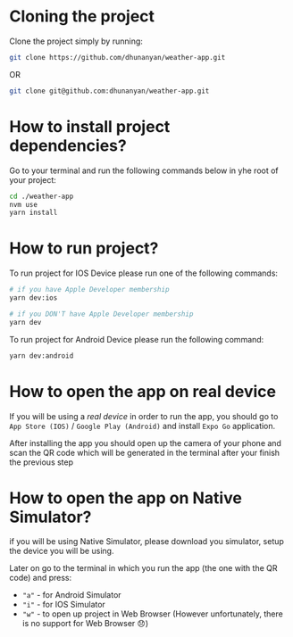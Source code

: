 # Cloning the project

Clone the project simply by running:

```bash
git clone https://github.com/dhunanyan/weather-app.git
```

OR

```bash
git clone git@github.com:dhunanyan/weather-app.git
```

# How to install project dependencies?

Go to your terminal and run the following commands below in yhe root of your project:

```bash
cd ./weather-app
nvm use
yarn install
```

# How to run project?

To run project for IOS Device please run one of the following commands:

```bash
# if you have Apple Developer membership
yarn dev:ios

# if you DON'T have Apple Developer membership
yarn dev
```

To run project for Android Device please run the following command:

```bash
yarn dev:android
```

# How to open the app on real device

If you will be using a _real device_ in order to run the app, you should go to `App Store (IOS)` / `Google Play (Android)` and install `Expo Go` application.

After installing the app you should open up the camera of your phone and scan the QR code which will be generated in the terminal after your finish the previous step

# How to open the app on Native Simulator?

if you will be using Native Simulator, please download you simulator, setup the device you will be using.

Later on go to the terminal in which you run the app (the one with the QR code) and press:

- `"a"` - for Android Simulator
- `"i"` - for IOS Simulator
- `"w"` - to open up project in Web Browser (However unfortunately, there is no support for Web Browser :disappointed:)
